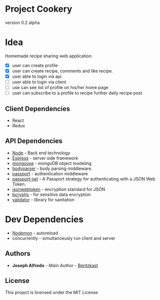 # Project Cookery

version 0.2 alpha

# Idea

Homemade recipe sharing web application.

* [x] user can create profile
* [x] user can create recipe, comments and like recipe.
* [x] user able to login via api
* [ ] user able to login via client
* [ ] use can see list of profile on his/her home page
* [ ] user can subscribe to a profile to recipe further daily recipe post

## Client Dependencies

* React
* Redux

## API Dependencies

* [Node](https://nodejs.org/en/) - Back end technology
* [Express](https://expressjs.com/) - server side framework
* [mongoose](http://mongoosejs.com/) - mongoDB object modeling
* [bodyparser](https://www.npmjs.com/package/body-parser) - body parsing middleware.
* [passport](http://www.passportjs.org/) - authentication middleware
* [passport-jwt](https://www.npmjs.com/package/passport-jwt) - A Passport strategy for authenticating with a JSON Web Token.
* [jsonwebtoken](https://www.npmjs.com/package/jsonwebtoken) - encryption standard for JSON
* [bcryptjs](https://www.npmjs.com/package/bcryptjs) - for sensitive data encryption
* [validator](https://www.npmjs.com/package/validator) - library for sanitation

# Dev Dependencies

* [Nodemon](https://nodemon.io/) - autoreload
* concurrently - simultanoeusly run client and server

## Authors

* **Joseph Alfredo** - _Main Author_ - [Bentzkast](http://bentzkast.github.io/)

## License

This project is licensed under the MIT License
